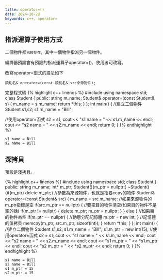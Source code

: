 ```yaml
---
title: operator=()
date: 2024-10-28
keywords: c++, operator=
---
```


## 指派運算子使用方式

二個物件都`已經存在`，其中一個物件指派另一個物件。

編譯器預設會有預設的指派運算子operator=()，使用者可改寫。

改寫operator=函式的語法如下

```
類別名& operator=(const 類別名& src來源物件);
```

完整程式碼
{% highlight c++ linenos %}
#include <iostream>
using namespace std;
class Student {
public:
  string m_name;
  Student& operator=(const Student& s) {
    m_name = s.m_name;
    return *this;
  }
};
int main() {
  //建立二個物件
  Student s1,s2;
  s1.m_name = "Bill";
  
  //使用operator=函式
  s2 = s1;
  cout << "s1 name = " << s1.m_name << endl;
  cout << "s2 name = " << s2.m_name << endl;
  return 0;
}
{% endhighlight %}

```
s1 name = Bill
s2 name = Bill
```

## 深拷貝

預設是淺拷貝。

{% highlight c++ linenos %}
#include <iostream>
using namespace std;
class Student {
public:
  string m_name;
  int* m_ptr;
  Student(){m_ptr = nullptr;}
  ~Student(){if(m_ptr) delete m_ptr;}
  //參數為來源物件，也就是指要copy的物件
  Student& operator=(const Student& src) {
    m_name = src.m_name;
    //如果來源物件的m_ptr指標是空
    if(src.m_ptr == nullptr) {
      //要把目的物件清空(如果目的物件不是空的話)
      if(m_ptr != nullptr) {
        delete m_ptr;
        m_ptr = nullptr;
      }
    } else {
      //如果目的物件為空
      if(m_ptr == nullptr) {
        //動態分配記憶體
        m_ptr = new int;
      }
      //記憶體的值拷貝
      memcpy(m_ptr, src.m_ptr, sizeof(int));
    }
    return *this;
  }
};
int main() {
  //建立二個物件
  Student s1,s2;
  s1.m_name = "Bill";
  s1.m_ptr = new int(15);
  //使用operator=函式
  s2 = s1;
  cout << "s1 name = " << s1.m_name << endl;
  cout << "s2 name = " << s2.m_name << endl;
  cout << "s1 m_ptr = " << *s1.m_ptr << endl;
  cout << "s2 m_ptr = " << *s2.m_ptr << endl;
  return 0;
}
{% endhighlight %}
```
s1 name = Bill
s2 name = Bill
s1 m_ptr = 15
s2 m_ptr = 15
```